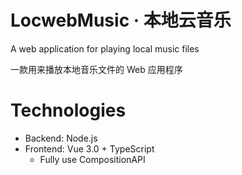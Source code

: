 # LocwebMusic · 本地云音乐

A web application for playing local music files

一款用来播放本地音乐文件的 Web 应用程序

# Technologies

- Backend: Node.js
- Frontend: Vue 3.0 + TypeScript
    - Fully use CompositionAPI
